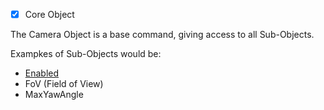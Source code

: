 - [x] Core Object

The Camera Object is a base command, giving access to all Sub-Objects.

Exampkes of Sub-Objects would be:
- [Enabled](Enabled.md)
- FoV (Field of View)
- MaxYawAngle
